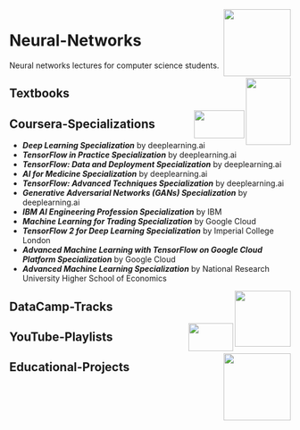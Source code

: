 <img align="right" width="120" height="120" src="https://github.com/cs-MohamedAyman/Computer-Science-Textbooks/blob/master/logos/neural-networks.jpg">

# Neural-Networks
Neural networks lectures for computer science students.

<img align="right" width="80" height="120" src="https://github.com/cs-MohamedAyman/Computer-Science-Textbooks/blob/master/logos/textbooks.jpg">

## Textbooks

<img align="right" width="90" height="50" src="https://github.com/cs-MohamedAyman/Coursera-Specializations/blob/master/organizations-logos/coursera.jpg">

## Coursera-Specializations

* ***Deep Learning Specialization*** by deeplearning.ai
* ***TensorFlow in Practice Specialization*** by deeplearning.ai
* ***TensorFlow: Data and Deployment Specialization*** by deeplearning.ai
* ***AI for Medicine Specialization*** by deeplearning.ai
* ***TensorFlow: Advanced Techniques Specialization*** by deeplearning.ai
* ***Generative Adversarial Networks (GANs) Specialization*** by deeplearning.ai
* ***IBM AI Engineering Profession Specialization*** by IBM
* ***Machine Learning for Trading Specialization*** by Google Cloud
* ***TensorFlow 2 for Deep Learning Specialization*** by Imperial College London
* ***Advanced Machine Learning with TensorFlow on Google Cloud Platform Specialization*** by Google Cloud
* ***Advanced Machine Learning Specialization*** by National Research University Higher School of Economics

<img align="right" width="100" height="100" src="https://github.com/cs-MohamedAyman/DataCamp-Tracks/blob/master/organizations-logos/datacamp.jpg">

## DataCamp-Tracks

<img align="right" width="80" height="50" src="https://github.com/cs-MohamedAyman/YouTube-Playlists/blob/master/organizations-logos/youtube.jpg">

## YouTube-Playlists

<img align="right" width="120" height="120" src="https://github.com/cs-MohamedAyman/Computer-Science-Textbooks/blob/master/logos/educational-projects.jpg">

## Educational-Projects
